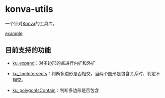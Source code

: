 # konva-utils
一个针对[Konva](https://konvajs.org/)的工具库。


[example](https://stackblitz.com/edit/vitejs-vite-4rdvwl?file=src%2Fmain.ts)


## 目前支持的功能

- [ku_expand](https://github.com/Awu1227/konva-utils/blob/b_1.2/src/utils/expand/index.ts#L14)：对多边形的点进行内扩和外扩

- [ku_lineIntersects](https://github.com/Awu1227/konva-utils/blob/b_1.3/src/intersects/index.ts#L15)：判断多边形是否相交，当两个图形是包含关系时，判定不相交。

- [ku_polygonIsContain](https://github.com/Awu1227/konva-utils/blob/b_1.3/src/intersects/index.ts#L47)：判断多边形是否包含

